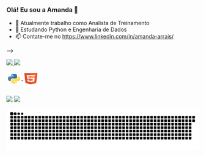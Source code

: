 ### Olá! Eu sou a Amanda 👋


- 🔭 Atualmente trabalho como Analista de Treinamento
- 🌱 Estudando Python e Engenharia de Dados
- 📫 Contate-me no https://www.linkedin.com/in/amanda-arrais/

-->
<div>
  <a href="https://www.linkedin.com/in/amanda-arrais">
  <img heigth="180cm" src="https://github-readme-stats.vercel.app/api?username=aavalerio&show_icons=true&theme=dracula&include_all_commits=true&count_private=true"/>
  <img heigth="180cm" src="https://github-readme-stats.vercel.app/api/top-langs/?username=aavalerio&layout=compact&langs_count=16&theme=dracula"/>
</div>
  
<div style="display: inline_block"><br>
  <img align="center" alt="Amanda-Pyhton" height= "30" width="40" src="https://raw.githubusercontent.com/devicons/devicon/master/icons/python/python-original.svg">
  <img align="center" alt="Amanda-HTML" height= "30" width="40" src="https://raw.githubusercontent.com/devicons/devicon/master/icons/html5/html5-original.svg">
</div>
  
  ##
  
<div>
  <a href="https://www.linkedin.com/in/amanda-arrais/" target="_blank"><img src="https://img.shields.io/badge/LinkedIn-0077B5?style=for-the-badge&logo=linkedin&logoColor=white" target="_blank"></a>
  <a href="https://telegram.org/amandaarrais" target="_blank"><img src="https://img.shields.io/badge/Telegram-2CA5E0?style=for-the-badge&logo=telegram&logoColor=white" target="_blank"></a>
  
![Snake animation](https://github.com/aavalerio/aavalerio/blob/output/github-contribution-grid-snake.svg)

  </div>

